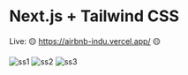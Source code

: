 # Next.js + Tailwind CSS 
Live: 🟡 https://airbnb-indu.vercel.app/ 🟡

![ss1](https://user-images.githubusercontent.com/72302495/134915661-0a2f952e-aa8f-401b-88a6-55243890e081.PNG)
![ss2](https://user-images.githubusercontent.com/72302495/134915681-f86ccd0f-afbb-49ed-acda-44cae11b11ca.PNG)
![ss3](https://user-images.githubusercontent.com/72302495/134915695-11c82266-dd67-4257-aa20-677b17fba3c0.PNG)


